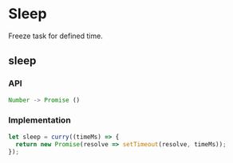 # Sleep

Freeze task for defined time.

## sleep

### API

```js
Number -> Promise ()
```

### Implementation

```js
let sleep = curry((timeMs) => {
  return new Promise(resolve => setTimeout(resolve, timeMs));
});
```
